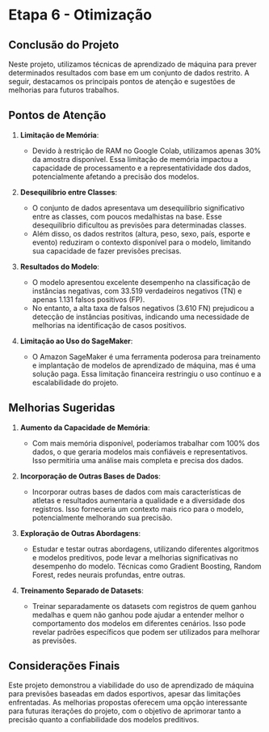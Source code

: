 # Etapa 6 - Otimização

## Conclusão do Projeto

Neste projeto, utilizamos técnicas de aprendizado de máquina para prever determinados resultados com base em um conjunto de dados restrito. A seguir, destacamos os principais pontos de atenção e sugestões de melhorias para futuros trabalhos.

## Pontos de Atenção

1. **Limitação de Memória**:
   - Devido à restrição de RAM no Google Colab, utilizamos apenas 30% da amostra disponível. Essa limitação de memória impactou a capacidade de processamento e a representatividade dos dados, potencialmente afetando a precisão dos modelos.

2. **Desequilíbrio entre Classes**:
   - O conjunto de dados apresentava um desequilíbrio significativo entre as classes, com poucos medalhistas na base. Esse desequilíbrio dificultou as previsões para determinadas classes.
   - Além disso, os dados restritos (altura, peso, sexo, país, esporte e evento) reduziram o contexto disponível para o modelo, limitando sua capacidade de fazer previsões precisas.

3. **Resultados do Modelo**:
   - O modelo apresentou excelente desempenho na classificação de instâncias negativas, com 33.519 verdadeiros negativos (TN) e apenas 1.131 falsos positivos (FP).
   - No entanto, a alta taxa de falsos negativos (3.610 FN) prejudicou a detecção de instâncias positivas, indicando uma necessidade de melhorias na identificação de casos positivos.

4. **Limitação ao Uso do SageMaker**:
   - O Amazon SageMaker é uma ferramenta poderosa para treinamento e implantação de modelos de aprendizado de máquina, mas é uma solução paga. Essa limitação financeira restringiu o uso contínuo e a escalabilidade do projeto.

## Melhorias Sugeridas

1. **Aumento da Capacidade de Memória**:
   - Com mais memória disponível, poderíamos trabalhar com 100% dos dados, o que geraria modelos mais confiáveis e representativos. Isso permitiria uma análise mais completa e precisa dos dados.

2. **Incorporação de Outras Bases de Dados**:
   - Incorporar outras bases de dados com mais características de atletas e resultados aumentaria a qualidade e a diversidade dos registros. Isso forneceria um contexto mais rico para o modelo, potencialmente melhorando sua precisão.

3. **Exploração de Outras Abordagens**:
   - Estudar e testar outras abordagens, utilizando diferentes algoritmos e modelos preditivos, pode levar a melhorias significativas no desempenho do modelo. Técnicas como Gradient Boosting, Random Forest, redes neurais profundas, entre outras.

4. **Treinamento Separado de Datasets**:
   - Treinar separadamente os datasets com registros de quem ganhou medalhas e quem não ganhou pode ajudar a entender melhor o comportamento dos modelos em diferentes cenários. Isso pode revelar padrões específicos que podem ser utilizados para melhorar as previsões.

## Considerações Finais

Este projeto demonstrou a viabilidade do uso de aprendizado de máquina para previsões baseadas em dados esportivos, apesar das limitações enfrentadas. As melhorias propostas oferecem uma opção interessante para futuras iterações do projeto, com o objetivo de aprimorar tanto a precisão quanto a confiabilidade dos modelos preditivos.
